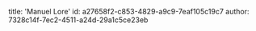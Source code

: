 title: 'Manuel Lore'
id: a27658f2-c853-4829-a9c9-7eaf105c19c7
author: 7328c14f-7ec2-4511-a24d-29a1c5ce23eb
